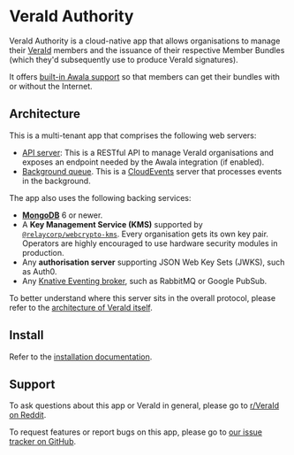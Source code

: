 # VeraId Authority

VeraId Authority is a cloud-native app that allows organisations to manage their [VeraId](https://veraid.net) members and the issuance of their respective Member Bundles (which they'd subsequently use to produce VeraId signatures).

It offers [built-in Awala support](./awala.md) so that members can get their bundles with or without the Internet.

## Architecture

This is a multi-tenant app that comprises the following web servers:

- [API server](./api-server.md): This is a RESTful API to manage VeraId organisations and exposes an endpoint needed by the Awala integration (if enabled).
- [Background queue](./queue-server.md). This is a [CloudEvents](https://cloudevents.io) server that processes events in the background.

The app also uses the following backing services:

- [**MongoDB**](https://www.mongodb.com) 6 or newer.
- A **Key Management Service (KMS)** supported by [`@relaycorp/webcrypto-kms`](https://www.npmjs.com/package/@relaycorp/webcrypto-kms). Every organisation gets its own key pair. Operators are highly encouraged to use hardware security modules in production.
- Any **authorisation server** supporting JSON Web Key Sets (JWKS), such as Auth0.
- Any [Knative Eventing broker](https://knative.dev/docs/eventing/brokers/), such as RabbitMQ or Google PubSub.

To better understand where this server sits in the overall protocol, please refer to the [architecture of VeraId itself](https://veraid.net/architecture).

## Install

Refer to the [installation documentation](./install.md).

## Support

To ask questions about this app or VeraId in general, please go to [r/VeraId on Reddit](https://www.reddit.com/r/VeraId/).

To request features or report bugs on this app, please go to [our issue tracker on GitHub](https://github.com/relaycorp/veraid-authority/issues).
